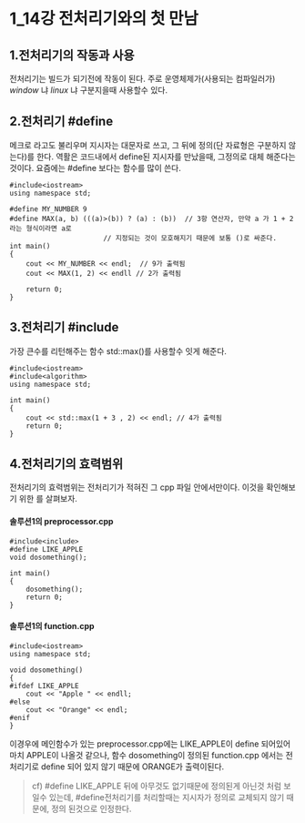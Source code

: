 1_14강 전처리기와의 첫 만남
======================================

1.전처리기의 작동과 사용
-----------------------------

 전처리기는 빌드가 되기전에 작동이 된다.  주로 운영체제가(사용되는 컴파일러가) _window_ 냐 _linux_ 냐 구분지을때 사용할수 있다.

2.전처리기 #define
-----------------------------
 메크로 라고도 불리우며 지시자는 대문자로 쓰고, 그 뒤에 정의(단 자료형은 구분하지 않는다)를 한다. 역활은 코드내에서 define된 지시자를 만났을때, 그정의로 대체 해준다는 것이다. 요즘에는 #define 보다는 함수를 많이 쓴다.
	
	#include<iostream>
	using namespace std;
	
	#define MY_NUMBER 9 
	#define MAX(a, b) (((a)>(b)) ? (a) : (b))  // 3항 연산자, 만약 a 가 1 + 2 라는 형식이라면 a로 
						   // 지정되는 것이 모호해지기 때문에 보통 ()로 싸준다.	    
	int main()
	{
		cout << MY_NUMBER << endl;  // 9가 출력됨
		cout << MAX(1, 2) << endll // 2가 출력됨
	
		return 0;	
	}


3.전처리기 #include<algorithm>
------------------------------------------
 가장 큰수를 리턴해주는 함수 std::max()를 사용할수 잇게 해준다.
	
	#include<iostream>
	#include<algorithm>
	using namespace std;
	
	int main()
	{
		cout << std::max(1 + 3 , 2) << endl; // 4가 출력됨
		return 0;
	}
	

4.전처리기의 효력범위
--------------------------------------
 전처리기의 효력범위는 전처리기가 적혀진 그 cpp 파일 안에서만이다. 이것을 확인해보기 위한 를 살펴보자.

#### 솔루션1의 preprocessor.cpp
	
	#include<include>
	#define LIKE_APPLE
	void dosomething();
	
	int main()
	{
		dosomething();
		return 0;
	}
#### 솔루션1의 function.cpp
	
	#include<iostream>
	using namespace std;
	
	void dosomething()
	{
	#ifdef LIKE_APPLE                              
		cout << "Apple " << endll;
	#else
		cout << "Orange" << endl;
	#enif
	}

 이경우에 메인함수가 있는 preprocessor.cpp에는 LIKE_APPLE이 define 되어있어 마치 APPLE이 나올것 같으나, 
함수 dosomething이 정의된 function.cpp 에서는 전처리기로 define 되어 있지 않기 때문에 ORANGE가 출력이된다.

> cf) #define LIKE_APPLE 뒤에 아무것도 없기때문에 정의된게 아닌것 처럼 보일수 있는데, #define전처리기를 처리할때는 지시자가 정의로 교체되지 않기 때문에, 정의 된것으로 인정한다.



